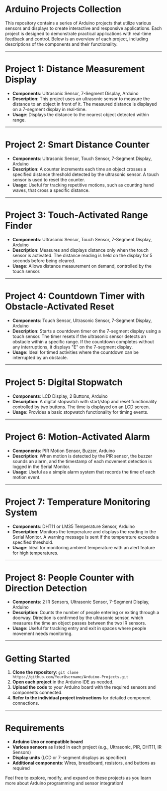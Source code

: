 # Arduino Projects Collection

This repository contains a series of Arduino projects that utilize various sensors and displays to create interactive and responsive applications. Each project is designed to demonstrate practical applications with real-time feedback and control. Below is an overview of each project, including descriptions of the components and their functionality.

---

# Project 1: Distance Measurement Display
- **Components**: Ultrasonic Sensor, 7-Segment Display, Arduino
- **Description**: This project uses an ultrasonic sensor to measure the distance to an object in front of it. The measured distance is displayed on a 7-segment display in real-time.
- **Usage**: Displays the distance to the nearest object detected within range.

---

# Project 2: Smart Distance Counter
- **Components**: Ultrasonic Sensor, Touch Sensor, 7-Segment Display, Arduino
- **Description**: A counter increments each time an object crosses a specified distance threshold detected by the ultrasonic sensor. A touch sensor is used to reset the counter.
- **Usage**: Useful for tracking repetitive motions, such as counting hand waves, that cross a specific distance.

---

# Project 3: Touch-Activated Range Finder
- **Components**: Ultrasonic Sensor, Touch Sensor, 7-Segment Display, Arduino
- **Description**: Measures and displays distance only when the touch sensor is activated. The distance reading is held on the display for 5 seconds before being cleared.
- **Usage**: Allows distance measurement on demand, controlled by the touch sensor.

---

# Project 4: Countdown Timer with Obstacle-Activated Reset
- **Components**: Touch Sensor, Ultrasonic Sensor, 7-Segment Display, Arduino
- **Description**: Starts a countdown timer on the 7-segment display using a touch sensor. The timer resets if the ultrasonic sensor detects an obstacle within a specific range. If the countdown completes without any interruptions, it displays "E" on the 7-segment display.
- **Usage**: Ideal for timed activities where the countdown can be interrupted by an obstacle.

---

# Project 5: Digital Stopwatch
- **Components**: LCD Display, 2 Buttons, Arduino
- **Description**: A digital stopwatch with start/stop and reset functionality controlled by two buttons. The time is displayed on an LCD screen.
- **Usage**: Provides a basic stopwatch functionality for timing events.

---

# Project 6: Motion-Activated Alarm
- **Components**: PIR Motion Sensor, Buzzer, Arduino
- **Description**: When motion is detected by the PIR sensor, the buzzer sounds an alarm, and the timestamp of each movement detection is logged in the Serial Monitor.
- **Usage**: Useful as a simple alarm system that records the time of each motion event.

---

# Project 7: Temperature Monitoring System
- **Components**: DHT11 or LM35 Temperature Sensor, Arduino
- **Description**: Monitors the temperature and displays the reading in the Serial Monitor. A warning message is sent if the temperature exceeds a specified threshold.
- **Usage**: Ideal for monitoring ambient temperature with an alert feature for high temperatures.

---

# Project 8: People Counter with Direction Detection
- **Components**: 2 IR Sensors, Ultrasonic Sensor, 7-Segment Display, Arduino
- **Description**: Counts the number of people entering or exiting through a doorway. Direction is confirmed by the ultrasonic sensor, which measures the time an object passes between the two IR sensors.
- **Usage**: Useful for tracking entry and exit in spaces where people movement needs monitoring.

---

# Getting Started

1. **Clone the repository**: `git clone https://github.com/YourUsername/Arduino-Projects.git`
2. **Open each project** in the Arduino IDE as needed.
3. **Upload the code** to your Arduino board with the required sensors and components connected.
4. **Refer to the individual project instructions** for detailed component connections.

---

# Requirements

- **Arduino Uno or compatible board**
- **Various sensors** as listed in each project (e.g., Ultrasonic, PIR, DHT11, IR Sensors)
- **Display units** (LCD or 7-segment displays as specified)
- **Additional components**: Wires, breadboard, resistors, and buttons as required

Feel free to explore, modify, and expand on these projects as you learn more about Arduino programming and sensor integration!
